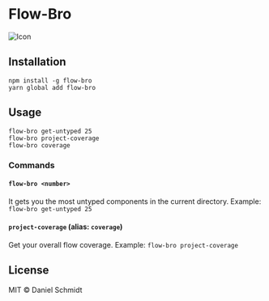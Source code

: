 # Flow-Bro

![Icon](https://i.imgflip.com/1mdkbx.jpg)

## Installation

```
npm install -g flow-bro
yarn global add flow-bro
```

## Usage

```shell
flow-bro get-untyped 25
flow-bro project-coverage
flow-bro coverage
```
### Commands
#### `flow-bro <number>`

It gets you the most untyped components in the current directory.
Example: `flow-bro get-untyped 25`

#### `project-coverage` (alias: `coverage`)

Get your overall flow coverage.
Example: `flow-bro project-coverage`

## License

MIT © Daniel Schmidt
